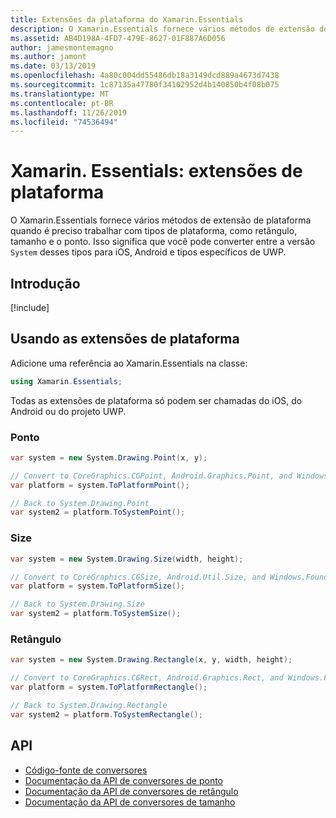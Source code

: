 ```yaml
---
title: Extensões da plataforma do Xamarin.Essentials
description: O Xamarin.Essentials fornece vários métodos de extensão de plataforma quando é preciso trabalhar com tipos de plataforma, como retângulo, tamanho e o ponto.
ms.assetid: AB4D198A-4FD7-479E-8627-01F887A6D056
author: jamesmontemagno
ms.author: jamont
ms.date: 03/13/2019
ms.openlocfilehash: 4a80c004dd55486db18a3149dcd889a4673d7438
ms.sourcegitcommit: 1c87135a47780f34102952d4b140850b4f08b075
ms.translationtype: MT
ms.contentlocale: pt-BR
ms.lasthandoff: 11/26/2019
ms.locfileid: "74536494"
---
```

# <a name="xamarinessentials-platform-extensions"></a>Xamarin. Essentials: extensões de plataforma

O Xamarin.Essentials fornece vários métodos de extensão de plataforma quando é preciso trabalhar com tipos de plataforma, como retângulo, tamanho e o ponto. Isso significa que você pode converter entre a versão `System` desses tipos para iOS, Android e tipos específicos de UWP. 

## <a name="get-started"></a>Introdução

[!include[](~/essentials/includes/get-started.md)]

## <a name="using-platform-extensions"></a>Usando as extensões de plataforma

Adicione uma referência ao Xamarin.Essentials na classe:

```csharp
using Xamarin.Essentials;
```

Todas as extensões de plataforma só podem ser chamadas do iOS, do Android ou do projeto UWP.

### <a name="point"></a>Ponto

```csharp
var system = new System.Drawing.Point(x, y);

// Convert to CoreGraphics.CGPoint, Android.Graphics.Point, and Windows.Foundation.Point
var platform = system.ToPlatformPoint();

// Back to System.Drawing.Point
var system2 = platform.ToSystemPoint();
```

### <a name="size"></a>Size

```csharp
var system = new System.Drawing.Size(width, height);

// Convert to CoreGraphics.CGSize, Android.Util.Size, and Windows.Foundation.Size
var platform = system.ToPlatformSize();

// Back to System.Drawing.Size
var system2 = platform.ToSystemSize();
```

### <a name="rectangle"></a>Retângulo

```csharp
var system = new System.Drawing.Rectangle(x, y, width, height);

// Convert to CoreGraphics.CGRect, Android.Graphics.Rect, and Windows.Foundation.Rect
var platform = system.ToPlatformRectangle();

// Back to System.Drawing.Rectangle
var system2 = platform.ToSystemRectangle();
```

## <a name="api"></a>API

- [Código-fonte de conversores](https://github.com/xamarin/Essentials/tree/master/Xamarin.Essentials/Types/PlatformExtensions)
- [Documentação da API de conversores de ponto](xref:Xamarin.Essentials.PointExtensions)
- [Documentação da API de conversores de retângulo](xref:Xamarin.Essentials.RectangleExtensions)
- [Documentação da API de conversores de tamanho](xref:Xamarin.Essentials.SizeExtensions)
